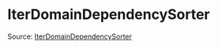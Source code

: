 # IterDomainDependencySorter

Source: [IterDomainDependencySorter](../../csrc/device_lower/utils.h#L343)
